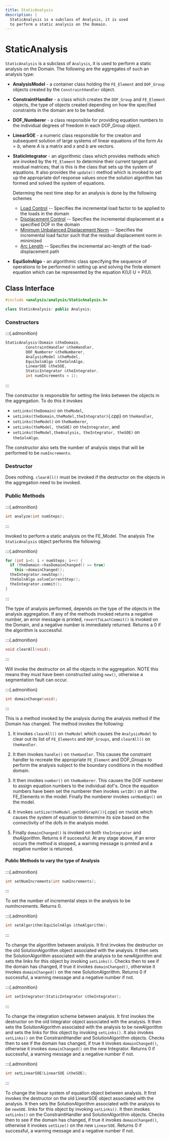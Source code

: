 ```yaml
---
title: StaticAnalysis
description: |
  StaticAnalysis is a subclass of Analysis, it is used 
  to perform a static analysis on the Domain.
---
```


# StaticAnalysis

`StaticAnalysis` is a subclass of `Analysis`, it is used to perform a static
analysis on the Domain. The following are the aggregates of such an
analysis type:

-  **AnalysisModel** - a container class holding the `FE_Element` and
   `DOF_Group` objects created by the `ConstraintHandler` object.

-  **ConstraintHandler** - a class which creates the `DOF_Group` and
   `FE_Element` objects, the type of objects created depending on how the
   specified constraints in the domain are to be handled.

-  **DOF_Numberer** - a class responsible for providing equation
   numbers to the individual degrees of freedom in each DOF_Group
   object.

-  **LinearSOE** - a numeric class responsible for the creation and
   subsequent solution of large systems of linear equations of the form
   $Ax = b$, where $A$ is a matrix and $x$ and $b$ are vectors.

-  **StaticIntegrator** - an algorithmic class which provides methods
   which are invoked by the `FE_Element` to determine their current
   tangent and residual matrices; that is this is the class that sets
   up the system of equations. It also provides the `update()` method
   which is invoked to set up the appropriate dof response values once
   the solution algorithm has formed and solved the system of
   equations.

   Determing the next time step for an analysis is done by the following schemes

   - [Load Control]() -- Specifies the incremental load factor to be applied to the loads in the domain
   - [Displacement Control]() -- Specifies the incremental displacement at a specified DOF in the domain
   - [Minimum Unbalanced Displacement Norm](StaticIntegrator/) -- Specifies the incremental load factor such that the residual displacement norm in minimized
   - [Arc Length](StaticIntegrator/ArcLength1) -- Specifies the incremental arc-length of the load-displacement path


-  **EquiSolnAlgo** - an algorithmic class specifying the sequence of
   operations to be performed in setting up and solving the finite
   element equation which can be represented by the equation K(U) U =
   P(U).

## Class Interface
```cpp
#include <analysis/analysis/StaticAnalysis.h>

class StaticAnalysis: public Analysis;
```

### Constructors

:::{.admonition}
```cpp
StaticAnalysis(Domain &theDomain, 
         ConstraintHandler &theHandler, 
         DOF_Numberer &theNumberer, 
         AnalysisModel &theModel,
         EquiSolnAlgo &theSolnAlgo,
         LinearSOE &theSOE, 
         StaticIntegrator &theIntegrator,
         int numIncrements = 1);
```
:::

The constructor is responsible for setting the links between the objects
in the aggregation. To do this it invokes 

- `setLinks(theDomain)` on `theModel`, 
- `setLinks(theDomain,theModel,theIntegrator)`{.cpp} on `theHandler`, 
- `setLinks(theModel)` on `theNumberer`, 
- `setLinks(theModel, theSOE)` on `theIntegrator`, and 
- `setLinks(theModel,theAnalysis, theIntegrator, theSOE)` on `theSolnAlgo`. 

The constructor also sets the number of analysis steps that will be performed
to be `numIncrements`.

### Destructor

Does nothing. `clearAll()` must be invoked if the destructor on the
objects in the aggregation need to be invoked.


### Public Methods

:::{.admonition}
```cpp
int analyze(int numSteps);
```
:::

Invoked to perform a static analysis on the FE_Model. The analysis The
`StaticAnalysis` object performs the following:

:::{.admonition}
```cpp
for (int i=0; i < numSteps; i++) {
  if (theDomain->hasDomainChanged() == true)
    this->domainChanged();
  theIntegrator.newStep();
  theSolnAlgo.solveCurrentStep();
  theIntegrator.commit();
}
```
:::

The type of analysis performed, depends on the type of the objects in
the analysis aggregation. If any of the methods invoked returns a
negative number, an error message is printed, `revertToLastCommit()` is
invoked on the Domain, and a negative number is immediately returned.
Returns a $0$ if the algorithm is successful.


:::{.admonition}
```cpp
void clearAll(void);
```
:::

Will invoke the destructor on all the objects in the aggregation. NOTE
this means they must have been constructed using `new()`, otherwise a
segmentation fault can occur.

:::{.admonition}
```cpp
int domainChange(void);
```
:::

This is a method invoked by the analysis during the analysis method if
the Domain has changed. The method invokes the following:

1.  It invokes `clearAll()` on `theModel` which causes the `AnalysisModel`
    to clear out its list of `FE_Elements` and `DOF_Groups`, and
    `clearAll()` on `theHandler`.

2.  It then invokes `handle()` on `theHandler`. This causes the
    constraint handler to recreate the appropriate `FE_Element` and
    DOF_Groups to perform the analysis subject to the boundary
    conditions in the modified domain.

3.  It then invokes `number()` on `theNumberer`. This causes the DOF
    numberer to assign equation numbers to the individual dof's. Once
    the equation numbers have been set the numberer then invokes
    `setID()` on all the FE_Elements in the model. Finally the numberer
    invokes `setNumEqn()` on the model.

4.  It invokes `setSize(theModel.getDOFGraph())`{.cpp} on `theSOE` which
    causes the system of equation to determine its size based on the
    connectivity of the dofs in the analysis model.

5.  Finally `domainChanged()` is invoked on both `theIntegrator` and
    *theAlgorithm*. Returns `0` if successful. At any stage above, if an
    error occurs the method is stopped, a warning message is printed and
    a negative number is returned.



#### Public Methods to vary the type of Analysis

:::{.admonition}
```cpp
int setNumIncrements(int numIncrements);
```
:::

To set the number of incremental steps in the analysis to be
*numIncrements*. Returns $0$.

:::{.admonition}
```cpp
int setAlgorithm(EquiSolnAlgo &theAlgorithm);
```
:::

To change the algorithm between analysis. It first invokes the
destructor on the old SolutionAlgorithm object associated with the
analysis. It then sets the SolutionAlgorithm associated with the
analysis to be *newAlgorithm* and sets the links for this object by
invoking `setLinks()`. Checks then to see if the domain has changed, if
true it invokes `domainChanged()`, otherwise it invokes
`domainChanged()` on the new SolutionAlgorithm. Returns $0$ if
successful, a warning message and a negative number if not.

:::{.admonition}
```cpp
int setIntegrator(StaticIntegrator &theIntegrator);
```
:::

To change the integration scheme between analysis. It first invokes the
destructor on the old Integrator object associated with the analysis. It
then sets the SolutionAlgorithm associated with the analysis to be
*newAlgorithm* and sets the links for this object by invoking
`setLinks()`. It also invokes `setLinks()` on the ConstraintHandler and
SolutionAlgorithm objects. Checks then to see if the domain has changed,
if true it invokes `domainChanged()`, otherwise it invokes
`domainChanged()` on the new Integrator. Returns $0$ if successful, a
warning message and a negative number if not.


:::{.admonition}
```cpp
int setLinearSOE(LinearSOE &theSOE);
```
:::

To change the linear system of equation object between analysis. It
first invokes the destructor on the old LinearSOE object associated with
the analysis. It then sets the SolutionAlgorithm associated with the
analysis to be `newSOE`. links for this object by invoking `setLinks()`.
It then invokes `setLinks()` on the ConstraintHandler and
SolutionAlgorithm objects. Checks then to see if the domain has changed,
if true it invokes `domainChanged()`, otherwise it invokes `setSize()`
on the new `LinearSOE`. Returns $0$ if successful, a warning message and a
negative number if not.

